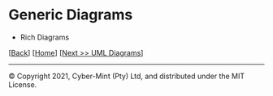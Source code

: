 # Generic Diagrams

* Rich Diagrams

[[Back](./introduction.md)] [[Home](./README.md)] [[Next >> UML Diagrams](./uml.md)]
<br>

---
&copy; Copyright 2021, Cyber-Mint (Pty) Ltd, and distributed under the MIT License.
